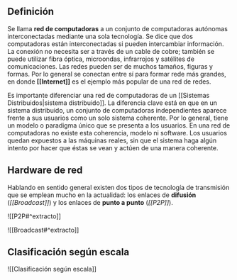 ## Definición
Se llama **red de computadoras** a un conjunto de computadoras autónomas interconectadas mediante una sola tecnología. Se dice que dos computadoras están interconectadas si pueden intercambiar información. La conexión no necesita ser a través de un cable de cobre; también se puede utilizar fibra óptica, microondas, infrarrojos y satélites de comunicaciones. Las redes pueden ser de muchos tamaños, figuras y formas. Por lo general se conectan entre sí para formar rede más grandes, en donde **[[Internet]]** es el ejemplo más popular de una red de redes.

Es importante diferenciar una red de computadoras de un [[Sistemas Distribuidos|sistema distribuido]]. La diferencia clave está en que en un sistema distribuido, un conjunto de computadoras independientes aparece frente a sus usuarios como un solo sistema coherente. Por lo general, tiene un modelo o paradigma único que se presenta a los usuarios. En una red de computadoras no existe esta coherencia, modelo ni software. Los usuarios quedan expuestos a las máquinas reales, sin que el sistema haga algún intento por hacer que éstas se vean y actúen de una manera coherente.

## Hardware de red
Hablando en sentido general existen dos tipos de tecnología de transmisión que se emplean mucho en la actualidad: los enlaces de **difusión** (*[[Broadcast]]*) y los enlaces de **punto a punto** (*[[P2P]]*).

![[P2P#^extracto]]

![[Broadcast#^extracto]]

## Clasificación según escala
![[Clasificación según escala]]